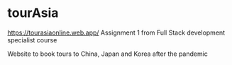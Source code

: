 # tourAsia
https://tourasiaonline.web.app/
Assignment 1 from Full Stack development specialist course

Website to book tours to China, Japan and Korea after the pandemic
